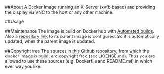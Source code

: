 ##About
A Docker Image running an X-Server (xvfb based) and providing the display via VNC to the host or any other machine.

##Usage

##Maintenance
The image is build on Docker hub with [Automated builds](http://docs.docker.com/docker-hub/builds/). Also a [repository link](http://docs.docker.com/docker-hub/builds/#repository-links) to its parent image is configured. So it is automatically updated, when the parent image is updated.

##Copyright free
The sources in [this](https://github.com/suchja/x11-vnc-server.git) Github repository, from which the docker image is build, are copyright free (see LICENSE.md). Thus you are allowed to use these sources (e.g. Dockerfile and README.md) in which ever way you like.
